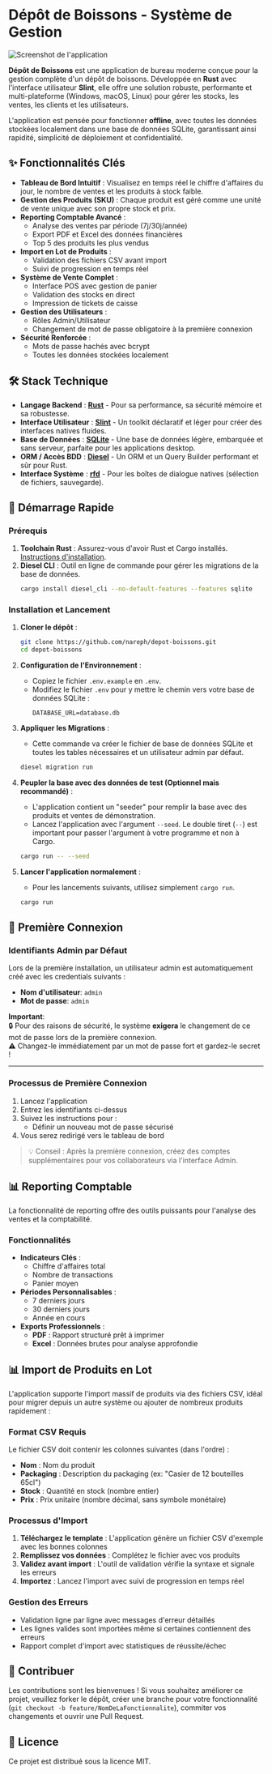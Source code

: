 # Dépôt de Boissons - Système de Gestion

![Screenshot de l'application](/screenshots/dashboard.png) 

**Dépôt de Boissons** est une application de bureau moderne conçue pour la gestion complète d'un dépôt de boissons. Développée en **Rust** avec l'interface utilisateur **Slint**, elle offre une solution robuste, performante et multi-plateforme (Windows, macOS, Linux) pour gérer les stocks, les ventes, les clients et les utilisateurs.

L'application est pensée pour fonctionner **offline**, avec toutes les données stockées localement dans une base de données SQLite, garantissant ainsi rapidité, simplicité de déploiement et confidentialité.

## ✨ Fonctionnalités Clés

- **Tableau de Bord Intuitif** : Visualisez en temps réel le chiffre d'affaires du jour, le nombre de ventes et les produits à stock faible.
- **Gestion des Produits (SKU)** : Chaque produit est géré comme une unité de vente unique avec son propre stock et prix.
- **Reporting Comptable Avancé** :
  - Analyse des ventes par période (7j/30j/année)
  - Export PDF et Excel des données financières
  - Top 5 des produits les plus vendus
- **Import en Lot de Produits** :
  - Validation des fichiers CSV avant import
  - Suivi de progression en temps réel
- **Système de Vente Complet** :
  - Interface POS avec gestion de panier
  - Validation des stocks en direct
  - Impression de tickets de caisse
- **Gestion des Utilisateurs** :
  - Rôles Admin/Utilisateur
  - Changement de mot de passe obligatoire à la première connexion
- **Sécurité Renforcée** :
  - Mots de passe hachés avec bcrypt
  - Toutes les données stockées localement

## 🛠️ Stack Technique

-   **Langage Backend** : [**Rust**](https://www.rust-lang.org/) - Pour sa performance, sa sécurité mémoire et sa robustesse.
-   **Interface Utilisateur** : [**Slint**](https://slint.dev/) - Un toolkit déclaratif et léger pour créer des interfaces natives fluides.
-   **Base de Données** : [**SQLite**](https://www.sqlite.org/) - Une base de données légère, embarquée et sans serveur, parfaite pour les applications desktop.
-   **ORM / Accès BDD** : [**Diesel**](https://diesel.rs/) - Un ORM et un Query Builder performant et sûr pour Rust.
-   **Interface Système** : [**rfd**](https://crates.io/crates/rfd) - Pour les boîtes de dialogue natives (sélection de fichiers, sauvegarde).

## 🚀 Démarrage Rapide

### Prérequis

1.  **Toolchain Rust** : Assurez-vous d'avoir Rust et Cargo installés. [Instructions d'installation](https://www.rust-lang.org/tools/install).
2.  **Diesel CLI** : Outil en ligne de commande pour gérer les migrations de la base de données.
    ```bash
    cargo install diesel_cli --no-default-features --features sqlite
    ```

### Installation et Lancement

1.  **Cloner le dépôt** :
    ```bash
    git clone https://github.com/nareph/depot-boissons.git
    cd depot-boissons
    ```

2.  **Configuration de l'Environnement** :
    -   Copiez le fichier `.env.example` en `.env`.
    -   Modifiez le fichier `.env` pour y mettre le chemin vers votre base de données SQLite :
        ```env
        DATABASE_URL=database.db
        ```

3.  **Appliquer les Migrations** :
    -   Cette commande va créer le fichier de base de données SQLite et toutes les tables nécessaires et un utilisateur admin par défaut.
    ```bash
    diesel migration run
    ```

4.  **Peupler la base avec des données de test (Optionnel mais recommandé)** :
    -   L'application contient un "seeder" pour remplir la base avec des produits et ventes de démonstration.
    -   Lancez l'application avec l'argument `--seed`. Le double tiret (`--`) est important pour passer l'argument à votre programme et non à Cargo.
    ```bash
    cargo run -- --seed
    ```

5.  **Lancer l'application normalement** :
    -   Pour les lancements suivants, utilisez simplement `cargo run`.
    ```bash
    cargo run
    ```

## 🔐 Première Connexion

### Identifiants Admin par Défaut
Lors de la première installation, un utilisateur admin est automatiquement créé avec les credentials suivants :

- **Nom d'utilisateur**: `admin`  
- **Mot de passe**: `admin`  

**Important**:  
🔒 Pour des raisons de sécurité, le système **exigera** le changement de ce mot de passe lors de la première connexion.  
⚠️ Changez-le immédiatement par un mot de passe fort et gardez-le secret !

---

### Processus de Première Connexion
1. Lancez l'application
2. Entrez les identifiants ci-dessus
3. Suivez les instructions pour :
   - Définir un nouveau mot de passe sécurisé
4. Vous serez redirigé vers le tableau de bord

> 💡 Conseil : Après la première connexion, créez des comptes supplémentaires pour vos collaborateurs via l'interface Admin.

## 📊 Reporting Comptable

La fonctionnalité de reporting offre des outils puissants pour l'analyse des ventes et la comptabilité.

### Fonctionnalités

- **Indicateurs Clés** :
  - Chiffre d'affaires total
  - Nombre de transactions
  - Panier moyen
- **Périodes Personnalisables** :
  - 7 derniers jours
  - 30 derniers jours
  - Année en cours
- **Exports Professionnels** :
  - **PDF** : Rapport structuré prêt à imprimer
  - **Excel** : Données brutes pour analyse approfondie

## 📊 Import de Produits en Lot

L'application supporte l'import massif de produits via des fichiers CSV, idéal pour migrer depuis un autre système ou ajouter de nombreux produits rapidement :

### Format CSV Requis

Le fichier CSV doit contenir les colonnes suivantes (dans l'ordre) :
- **Nom** : Nom du produit
- **Packaging** : Description du packaging (ex: "Casier de 12 bouteilles 65cl")
- **Stock** : Quantité en stock (nombre entier)
- **Prix** : Prix unitaire (nombre décimal, sans symbole monétaire)

### Processus d'Import

1. **Téléchargez le template** : L'application génère un fichier CSV d'exemple avec les bonnes colonnes
2. **Remplissez vos données** : Complétez le fichier avec vos produits
3. **Validez avant import** : L'outil de validation vérifie la syntaxe et signale les erreurs
4. **Importez** : Lancez l'import avec suivi de progression en temps réel

### Gestion des Erreurs

- Validation ligne par ligne avec messages d'erreur détaillés
- Les lignes valides sont importées même si certaines contiennent des erreurs
- Rapport complet d'import avec statistiques de réussite/échec

## 🤝 Contribuer

Les contributions sont les bienvenues ! Si vous souhaitez améliorer ce projet, veuillez forker le dépôt, créer une branche pour votre fonctionnalité (`git checkout -b feature/NomDeLaFonctionnalite`), commiter vos changements et ouvrir une Pull Request.

## 📜 Licence

Ce projet est distribué sous la licence MIT.
